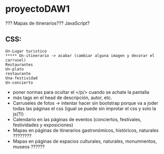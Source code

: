 # proyectoDAW1
??? Mapas de itinerarios??? JavaScript?

## CSS:
    Un-Lugar turistico 
    ***** Un-itinerario -> acabar (cambiar alguna imagen y decorar el carrusel)
    Restaurantes
    Un-plato
    restaurante
    Una-festividad
    Un-concierto
    

* poner normas para ocultar el </p/> cuando se achate la pantalla
* más tags en el head de descripción, autor, etc.
* Carruseles de fotos -> intentar hacer sin bootstrap porque va a joder todas las páginas el css (igual se puede sin improtar el css y solo la js(?))
* Calendario en las páginas de eventos (conciertos, festivales, festividades y exposiciones)
* Mapas en páginas de itinerarios gastronómicos, históricos, naturales ????????
* Mapas en páginas de espacios culturales, naturales, monumnentos, museos ??????